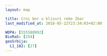 ```yaml
---
layout: map

title: Crni bor u klisuri reke Ibar
last_modified_at: 2018-05-22T23:34:03+02:00

WDPA: [555588992]
BioRaS: [254]
geoSrbija:
  L1_182: [27]
---
```

